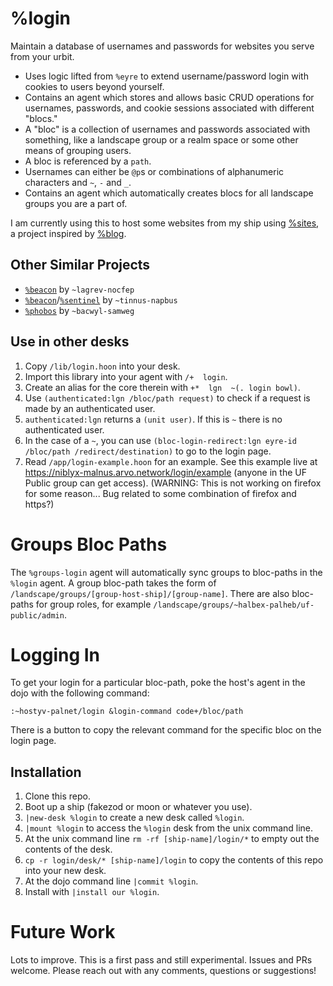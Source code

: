 # %login
Maintain a database of usernames and passwords for websites you serve from your urbit.

- Uses logic lifted from `%eyre` to extend username/password login with cookies to users beyond yourself.
- Contains an agent which stores and allows basic CRUD operations for usernames, passwords, and cookie sessions
  associated with different "blocs."
- A "bloc" is a collection of usernames and passwords associated with something, like a landscape group or a realm space
  or some other means of grouping users.
- A bloc is referenced by a `path`.
- Usernames can either be `@p`s or combinations of alphanumeric characters and `~`, `-` and `_`.
- Contains an agent which automatically creates blocs for all landscape groups you are a part of.

I am currently using this to host some websites from my ship using [%sites](https://github.com/niblyx-malnus/sites), a project inspired by [%blog](https://github.com/tadad/blog).

## Other Similar Projects
- [`%beacon`](https://github.com/sigilante/beacon) by `~lagrev-nocfep`
- [`%beacon`](https://github.com/tinnus-napbus/beacon)/[`%sentinel`](https://github.com/tinnus-napbus/sentinel) by `~tinnus-napbus`
- [`%phobos`](https://github.com/assemblycapital/phobos) by `~bacwyl-samweg`

## Use in other desks
1. Copy `/lib/login.hoon` into your desk.
2. Import this library into your agent with `/+  login`.
3. Create an alias for the core therein with `+*  lgn  ~(. login bowl)`.
4. Use `(authenticated:lgn /bloc/path request)` to check if a request is made by an authenticated user.
5. `authenticated:lgn` returns a `(unit user)`. If this is `~` there is no authenticated user.
6. In the case of a `~`, you can use `(bloc-login-redirect:lgn eyre-id /bloc/path /redirect/destination)` to go to the login page.
7. Read `/app/login-example.hoon` for an example. See this example live at https://niblyx-malnus.arvo.network/login/example (anyone in the UF Public group can get access). (WARNING: This is not working on firefox for some reason... Bug related to some combination of firefox and https?)

# Groups Bloc Paths
The `%groups-login` agent will automatically sync groups to bloc-paths in the `%login` agent. A group bloc-path
takes the form of `/landscape/groups/[group-host-ship]/[group-name]`. There are also bloc-paths for group roles,
for example `/landscape/groups/~halbex-palheb/uf-public/admin`.

# Logging In
To get your login for a particular bloc-path, poke the host's agent in the dojo with the following command:
```
:~hostyv-palnet/login &login-command code+/bloc/path
```
There is a button to copy the relevant command for the specific bloc on the login page.

## Installation
1. Clone this repo.
2. Boot up a ship (fakezod or moon or whatever you use).
4. `|new-desk %login` to create a new desk called `%login`.
5. `|mount %login` to access the `%login` desk from the unix command line.
6. At the unix command line `rm -rf [ship-name]/login/*` to empty out the contents of the desk.
7. `cp -r login/desk/* [ship-name]/login` to copy the contents of this repo into your new desk.
8. At the dojo command line `|commit %login`.
9. Install with `|install our %login`.

# Future Work
Lots to improve. This is a first pass and still experimental. Issues and PRs welcome. Please reach out with any comments, questions or suggestions!
